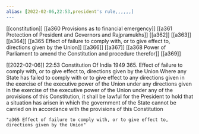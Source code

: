 ```yaml
---
alias: [2022-02-06,22:53,president's rule,,,,,,]
---
```

[[constitution]] [[a360 Provisions as to financial emergency]] [[a361 Protection of President and Governors and Rajpramukhs]] [[a362]] [[a363]] [[a364]] [[a365 Effect of failure to comply with, or to give effect to, directions given by the Union]] [[a366]] [[a367]] [[a368 Power of Parliament to amend the Constitution and procedure therefor]] [[a369]]

[[2022-02-06]] 22:53
Constitution Of India 1949
365. Effect of failure to comply with, or to give effect to, directions given by the Union Where any State has failed to comply with or to give effect to any directions given in the exercise of the executive power of the Union under any directions given in the exercise of the executive power of the Union under any of the provisions of this Constitution, it shall be lawful for the President to hold that a situation has arisen in which the government of the State cannot be carried on in accordance with the provisions of this Constitution
```query 2022-05-16 10:52
"a365 Effect of failure to comply with, or to give effect to, directions given by the Union"
```